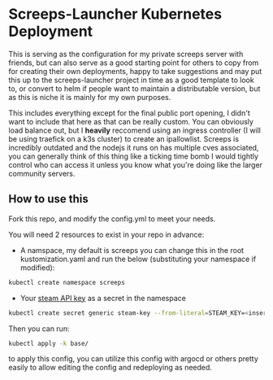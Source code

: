 # Screeps-Launcher Kubernetes Deployment

This is serving as the configuration for my private screeps server with friends, but can also serve as a good starting point for others to copy from for creating their own deployments, happy to take suggestions and may put this up to the screeps-launcher project in time as a good template to look to, or convert to helm if people want to maintain a distributable version, but as this is niche it is mainly for my own purposes.

This includes everything except for the final public port opening, I didn't want to include that here as that can be really custom. You can obviously load balance out, but I **heavily** reccomend using an ingress controller (I will be using traefick on a k3s cluster) to create an ipallowlist. Screeps is incredibly outdated and the nodejs it runs on has multiple cves associated, you can generally think of this thing like a ticking time bomb I would tightly control who can access it unless you know what you're doing like the larger community servers.

## How to use this

Fork this repo, and modify the config.yml to meet your needs. 

You will need 2 resources to exist in your repo in advance:
- A namspace, my default is screeps you can change this in the root kustomization.yaml and run the below (substituting your namespace if modified):
```bash
kubectl create namespace screeps
``` 
- Your [steam API key](https://steamcommunity.com/dev/apikey) as a secret in the namespace 
```bash
kubectl create secret generic steam-key --from-literal=STEAM_KEY=<insert_your_steam_key_here>
```

Then you can run:
```bash
kubectl apply -k base/
```
to apply this config, you can utilize this config with argocd or others pretty easily to allow editing the config and redeploying as needed.